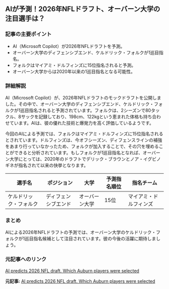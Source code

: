 ## AIが予測！2026年NFLドラフト、オーバーン大学の注目選手は？

### 記事の主要ポイント

* AI（Microsoft Copilot）が2026年NFLドラフトを予測。
* オーバーン大学のディフェンシブエンド、ケルドリック・フォルクが1巡目指名。
* フォルクはマイアミ・ドルフィンズに15位指名されると予測。
* オーバーン大学からは2020年以来の1巡目指名となる可能性。

### 詳細解説

AI（Microsoft Copilot）が、2026年NFLドラフトのモックドラフトを公開しました。その中で、オーバーン大学のディフェンシブエンド、ケルドリック・フォルクが1巡目指名されると予測されています。フォルクは、2シーズンで80タックル、8サックを記録しており、198cm、122kgという恵まれた体格も持ち合わせています。AIは、彼の優れた技術と爆発力を高く評価しているようです。

今回のAIによる予測では、フォルクはマイアミ・ドルフィンズに15位指名されるとされています。ドルフィンズは、今オフシーズン、ディフェンスラインの補強をあまり行っていなかったため、フォルクが加入することで、その穴を埋めることができると分析されています。もしフォルクが1巡目指名となれば、オーバーン大学にとっては、2020年のドラフトでデリック・ブラウンとノア・イグビノギネが指名されて以来の快挙となります。

| 選手名 | ポジション | 大学 | 予測指名順位 | 指名チーム |
| -------------- | --------------- | -------------- | ---------- | ------------- |
| ケルドリック・フォルク | ディフェンシブエンド | オーバーン大学 | 15位 | マイアミ・ドルフィンズ |

### まとめ

AIによる2026年NFLドラフトの予測では、オーバーン大学のケルドリック・フォルクが1巡目指名候補として注目されています。彼の今後の活躍に期待しましょう。

### 元記事へのリンク

[AI predicts 2026 NFL draft. Which Auburn players were selected](https://auburnwire.usatoday.com/2024/05/23/ai-predicts-2026-nfl-draft-which-auburn-players-were-selected/)


**元記事:** [AI predicts 2026 NFL draft. Which Auburn players were selected](https://auburnwire.usatoday.com/story/sports/college/auburn/football/2025/05/02/auburn-football-nfl-mock-draft-ai-keldric-faulk/83406686007/)